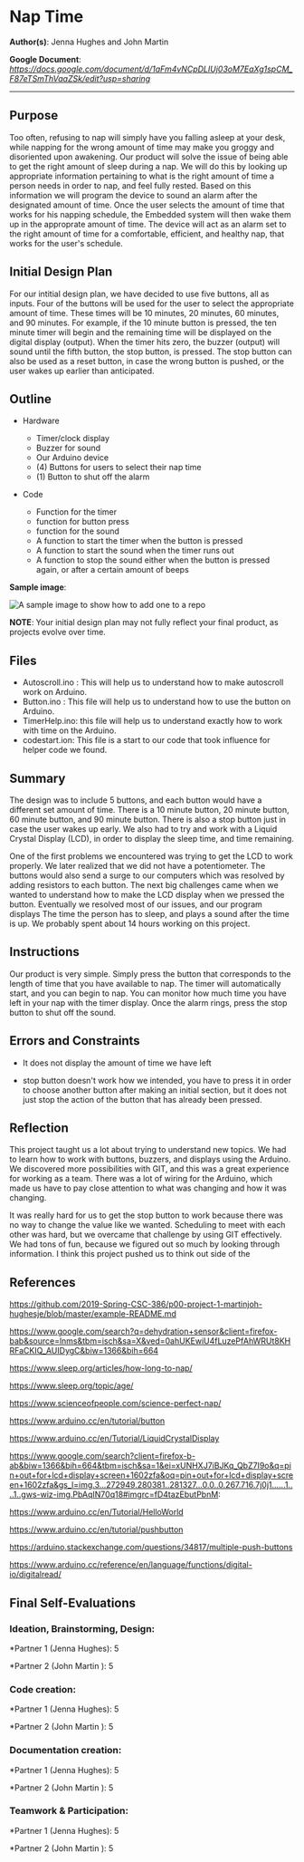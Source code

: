 # Nap Time

**Author(s)**: Jenna Hughes and John Martin

**Google Document**: *https://docs.google.com/document/d/1aFm4vNCpDLIUj03oM7EaXg1spCM_F87eTSmThVaaZSk/edit?usp=sharing*

---
## Purpose

Too often, refusing to nap will simply have you falling asleep at your desk, while napping for the wrong amount of time may make you groggy and disoriented upon awakening. Our product will solve the issue of being able to get the right amount of sleep during a nap. We will do this by looking up appropriate information pertaining to what is the right amount of time a person needs in order to nap, and feel fully rested. Based on this information we will program the device to sound an alarm after the designated amount of time. Once the user selects the amount of time that works for his napping schedule, the Embedded system will then wake them up in the approprate amount of time. The device will act as an alarm set to the right amount of time for a comfortable, efficient, and healthy nap, that works for the user's schedule. 

## Initial Design Plan
For our intitial design plan, we have decided to use five buttons, all as inputs.  Four of the buttons will be used for the user to select the appropriate amount of time.  These times will be 10 minutes, 20 minutes, 60 minutes, and 90 minutes.  For example, if the 10 minute button is pressed, the ten minute timer will begin and the remaining time will be displayed on the digital display (output).  When the timer hits zero, the buzzer (output) will sound until the fifth button, the stop button, is pressed.  The stop button can also be used as a reset button, in case the wrong button is pushed, or the user wakes up earlier than anticipated.

## Outline 
- Hardware 
  - Timer/clock display
  - Buzzer for sound
  - Our Arduino device
  - (4) Buttons for users to select their nap time
  - (1) Button to shut off the alarm
    
- Code 
  - Function for the timer 
  - function for button press 
  - function for the sound 
  - A function to start the timer when the button is pressed
  - A function to start the sound when the timer runs out 
  - A function to stop the sound either when the button is pressed again, or after a certain amount of beeps 


**Sample image**:

![A sample image to show how to add one to a repo](images/example.png "A sample image. This is the text that appears.")

**NOTE**: Your initial design plan may not fully reflect your final product,
as projects evolve over time.

## Files
- Autoscroll.ino : This will help us to understand how to make autoscroll work on Arduino. 
- Button.ino : This file will help us to understand how to use the button on Arduino. 
- TimerHelp.ino: this file will help us to understand exactly how to work with time on the Arduino. 
- codestart.ion: This file is a start to our code that took influence for helper code we found. 

## Summary
The design was to include 5 buttons, and each button would have a different set amount of time. There is a 10 minute button, 
20 minute button, 60 minute button, and 90 minute button. There is also a stop button just in case the user wakes up early. We also had 
to try and work with a Liquid Crystal Display (LCD), in order to display the sleep time, and time remaining. 

One of the first problems we encountered was trying to get the LCD to work properly. We later realized that we did not have a 
potentiometer. The buttons would also send a surge to our computers which was resolved by adding resistors to each button. 
The next big challenges came when we wanted to understand how to make the LCD display when we pressed the button. Eventually we resolved most of our issues, and our program displays The time the person has to sleep, and plays a sound after the time 
is up. We probably spent about 14 hours working on this project.

## Instructions
Our product is very simple. Simply press the button that corresponds to the length of time that you have available to nap. The timer will automatically start, and you can begin to nap. You can monitor how much time you have left in your nap with the timer display. Once the alarm rings, press the stop button to shut off the sound.

## Errors and Constraints
-  It does not display the amount of time we have left 

- stop button doesn't work how we intended, you have to press it in order to choose another button after making an initial section, but it does not just stop the action of the button that has already been pressed.

## Reflection

This project taught us a lot about trying to understand new topics. We had to learn how to work with buttons, buzzers, and displays
using the Arduino. We discovered more possibilities with GIT, and this was a great experience for working as a team. There was a lot of wiring for the Arduino, which made us have to pay close attention to what was changing and how it was changing. 

It was really hard for us to get the stop button to work because there was no way to change the value like we wanted. Scheduling to meet  with each other was hard, but we overcame that challenge by using GIT effectively. We had tons of fun, because we figured out so much by looking through information. I think this project pushed us to think out side of the  

## References

https://github.com/2019-Spring-CSC-386/p00-project-1-martinjoh-hughesje/blob/master/example-README.md

https://www.google.com/search?q=dehydration+sensor&client=firefox-bab&source=lnms&tbm=isch&sa=X&ved=0ahUKEwiU4fLuzePfAhWRUt8KHRFaCKIQ_AUIDygC&biw=1366&bih=664

https://www.sleep.org/articles/how-long-to-nap/

https://www.sleep.org/topic/age/

https://www.scienceofpeople.com/science-perfect-nap/

https://www.arduino.cc/en/tutorial/button

https://www.arduino.cc/en/Tutorial/LiquidCrystalDisplay

https://www.google.com/search?client=firefox-b-ab&biw=1366&bih=664&tbm=isch&sa=1&ei=xUNHXJ7iBJKq_QbZ7I9o&q=pin+out+for+lcd+display+screen+1602zfa&oq=pin+out+for+lcd+display+screen+1602zfa&gs_l=img.3...272949.280381..281327...0.0..0.267.716.7j0j1......1....1..gws-wiz-img.PbAqIN70q18#imgrc=fD4tazEbutPbnM:

https://www.arduino.cc/en/Tutorial/HelloWorld

https://www.arduino.cc/en/tutorial/pushbutton

https://arduino.stackexchange.com/questions/34817/multiple-push-buttons

https://www.arduino.cc/reference/en/language/functions/digital-io/digitalread/


## Final Self-Evaluations

### Ideation, Brainstorming, Design:

*Partner 1 (Jenna Hughes): 5

*Partner 2 (John Martin ): 5

### Code creation: 

*Partner 1 (Jenna Hughes): 5

*Partner 2 (John Martin ): 5

### Documentation creation:

*Partner 1 (Jenna Hughes): 5

*Partner 2 (John Martin ): 5

### Teamwork & Participation:

*Partner 1 (Jenna Hughes): 5

*Partner 2 (John Martin ): 5

